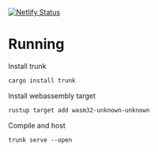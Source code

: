 [![Netlify Status](https://api.netlify.com/api/v1/badges/9ef5bffc-b084-4f52-be40-b409332664fb/deploy-status)](https://app.netlify.com/sites/variant-kompetanse/deploys)

# Running


Install trunk 
```bash
cargo install trunk
```

Install webassembly target

```bash
rustup target add wasm32-unknown-unknown
```

Compile and host

```
trunk serve --open
```
